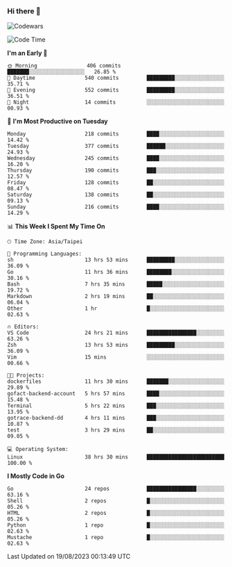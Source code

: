 ### Hi there 👋

![Codewars](https://www.codewars.com/users/omegaatt36/badges/small)

<!--START_SECTION:waka-->
![Code Time](http://img.shields.io/badge/Code%20Time-1%2C557%20hrs%2017%20mins-blue)

**I'm an Early 🐤** 

```text
🌞 Morning                406 commits         ███████░░░░░░░░░░░░░░░░░░   26.85 % 
🌆 Daytime                540 commits         █████████░░░░░░░░░░░░░░░░   35.71 % 
🌃 Evening                552 commits         █████████░░░░░░░░░░░░░░░░   36.51 % 
🌙 Night                  14 commits          ░░░░░░░░░░░░░░░░░░░░░░░░░   00.93 % 
```
📅 **I'm Most Productive on Tuesday** 

```text
Monday                   218 commits         ████░░░░░░░░░░░░░░░░░░░░░   14.42 % 
Tuesday                  377 commits         ██████░░░░░░░░░░░░░░░░░░░   24.93 % 
Wednesday                245 commits         ████░░░░░░░░░░░░░░░░░░░░░   16.20 % 
Thursday                 190 commits         ███░░░░░░░░░░░░░░░░░░░░░░   12.57 % 
Friday                   128 commits         ██░░░░░░░░░░░░░░░░░░░░░░░   08.47 % 
Saturday                 138 commits         ██░░░░░░░░░░░░░░░░░░░░░░░   09.13 % 
Sunday                   216 commits         ████░░░░░░░░░░░░░░░░░░░░░   14.29 % 
```


📊 **This Week I Spent My Time On** 

```text
🕑︎ Time Zone: Asia/Taipei

💬 Programming Languages: 
sh                       13 hrs 53 mins      █████████░░░░░░░░░░░░░░░░   36.09 % 
Go                       11 hrs 36 mins      ████████░░░░░░░░░░░░░░░░░   30.16 % 
Bash                     7 hrs 35 mins       █████░░░░░░░░░░░░░░░░░░░░   19.72 % 
Markdown                 2 hrs 19 mins       ██░░░░░░░░░░░░░░░░░░░░░░░   06.04 % 
Other                    1 hr                █░░░░░░░░░░░░░░░░░░░░░░░░   02.63 % 

🔥 Editors: 
VS Code                  24 hrs 21 mins      ████████████████░░░░░░░░░   63.26 % 
Zsh                      13 hrs 53 mins      █████████░░░░░░░░░░░░░░░░   36.09 % 
Vim                      15 mins             ░░░░░░░░░░░░░░░░░░░░░░░░░   00.66 % 

🐱‍💻 Projects: 
dockerfiles              11 hrs 30 mins      ███████░░░░░░░░░░░░░░░░░░   29.89 % 
gofact-backend-account   5 hrs 57 mins       ████░░░░░░░░░░░░░░░░░░░░░   15.48 % 
Terminal                 5 hrs 22 mins       ███░░░░░░░░░░░░░░░░░░░░░░   13.95 % 
gotrace-backend-dd       4 hrs 11 mins       ███░░░░░░░░░░░░░░░░░░░░░░   10.87 % 
test                     3 hrs 29 mins       ██░░░░░░░░░░░░░░░░░░░░░░░   09.05 % 

💻 Operating System: 
Linux                    38 hrs 30 mins      █████████████████████████   100.00 % 
```

**I Mostly Code in Go** 

```text
Go                       24 repos            ████████████████░░░░░░░░░   63.16 % 
Shell                    2 repos             █░░░░░░░░░░░░░░░░░░░░░░░░   05.26 % 
HTML                     2 repos             █░░░░░░░░░░░░░░░░░░░░░░░░   05.26 % 
Python                   1 repo              █░░░░░░░░░░░░░░░░░░░░░░░░   02.63 % 
Mustache                 1 repo              █░░░░░░░░░░░░░░░░░░░░░░░░   02.63 % 
```




 Last Updated on 19/08/2023 00:13:49 UTC
<!--END_SECTION:waka-->

<!--
**omegaatt36/omegaatt36** is a ✨ _special_ ✨ repository because its `README.md` (this file) appears on your GitHub profile.

Here are some ideas to get you started:

- 🔭 I’m currently working on ...
- 🌱 I’m currently learning ...
- 👯 I’m looking to collaborate on ...
- 🤔 I’m looking for help with ...
- 💬 Ask me about ...
- 📫 How to reach me: ...
- 😄 Pronouns: ...
- ⚡ Fun fact: ...
-->

